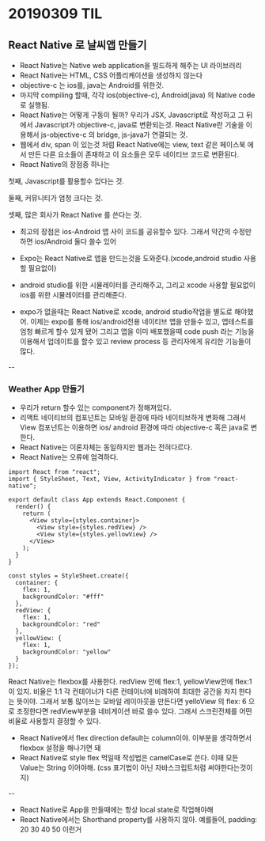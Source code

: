 # 20190309 TIL

## React Native 로 날씨앱 만들기 


- React Native는 Native web application을 빌드하게 해주는 UI 라이브러리
- React Native는 HTML, CSS 어플리케이션을 생성하지 않는다
- objective-c 는 ios를, java는 Android를 위한것.
- 마지막 compiling 할때, 각각 ios(objective-c), Android(java) 의 Native code로 실행됨.
- React Native는 어떻게 구동이 될까?
우리가 JSX, Javascript로 작성하고 그 뒤에서 Javascript가 objective-c, java로 변환되는것. React Native란 기술을 이용해서 js-objective-c 의 bridge, js-java가 연결되는 것.
- 웹에서 div, span 이 있는것 처럼 React Native에는 view, text 같은 페이스북 에서 만든 다른 요소들이 존재하고 이 요소들은 모두 네이티브 코드로 변환된다.
- React Native의 장점중 하나는 

첫째, Javascript를 활용할수 있다는 것.

둘째, 커뮤니티가 엄청 크다는 것.

셋째, 많은 회사가 React Native 를 쓴다는 것.

- 최고의 장점은 ios-Android 앱 사이 코드를 공유할수 있다.
  그래서 약간의 수정만 하면 ios/Android 둘다 쓸수 있어
  
- Expo는 React Native로 앱을 만드는것을 도와준다.(xcode,android studio 사용할 필요없이)
- android studio를 위한 시뮬레이터를 관리해주고, 그리고 xcode 사용할 필요없이 ios를 위한 시뮬레이터를 관리해준다.
- expo가 없을때는 React Native로 xcode, android studio작업을 별도로 해야했어.
 이제는 expo를 통해 ios/android전용 네이티브 앱을 만들수 있고, 앱테스트를 엄청 빠르게 할수 있게 됐어
 그리고 앱을 이미 배포했을때 code push 라는 기능을 이용해서 업데이트를 할수 있고 review process 등 관리자에게 유리한 기능들이 많다.
  
 --
 
 ### Weather App 만들기
 
 - 우리가 return 할수 있는 component가 정해져있다.
 - 리액트 네이티브의 컴포넌트는 모바일 환경에 따라 네이티브하게 변화해 그래서 View 컴포넌트는 이용하면 ios/ android 환경에 따라 objective-c 혹은 java로 변한다.
 - React Native는 이론자체는 동일하지만 웹과는 전혀다르다.
 - React Native는 오류에 엄격하다.

```
import React from "react";
import { StyleSheet, Text, View, ActivityIndicator } from "react-native";

export default class App extends React.Component {
  render() {
    return (
      <View style={styles.container}>
        <View style={styles.redView} />
        <View style={styles.yellowView} />
      </View>
    );
  }
}

const styles = StyleSheet.create({
  container: {
    flex: 1,
    backgroundColor: "#fff"
  },
  redView: {
    flex: 1,
    backgroundColor: "red"
  },
  yellowView: {
    flex: 1,
    backgroundColor: "yellow"
  }
});
```
React Native는 flexbox를 사용한다.
redView 안에 flex:1, yellowView안에 flex:1 이 있지.
비율은 1:1
각 컨테이너가 다른 컨테이너에 비례하여 최대한 공간을 차지 한다는 뜻이야.
그래서 보통 많이쓰는 모바일 레이아웃을 만든다면 yelloView 의 flex: 6 으로 조정한다면 redView부분을 네비게이션 바로 쓸수 있다.
그래서 스크린전체를 어떤 비율로 사용할지 결정할 수 있다.

- React Native에서 flex direction default는 column이야. 이부분을 생각하면서 flexbox 설정을 해나가면 돼
- React Native로 style flex 먹일때 작성법은 camelCase로 쓴다. 이때 모든 Value는 String 이어야해.
(css 표기법이 아닌 자바스크립트처럼 써야한다는것이지)

--

- React Native로 App을 만들때에는 항상 local state로 작업해야해
- React Native에서는 Shorthand property를 사용하지 않아. 예를들어, padding: 20 30 40 50 이런거
  